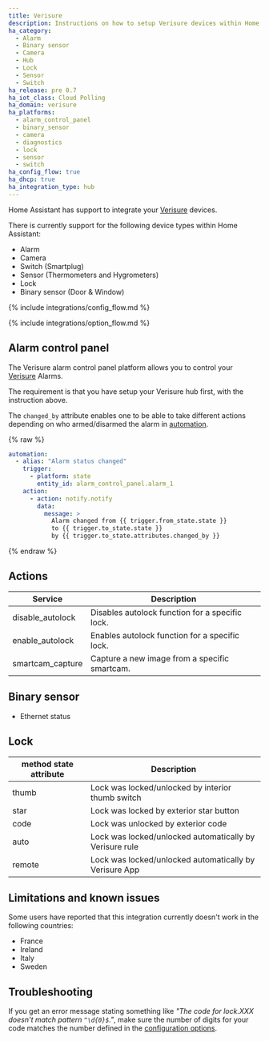 ```yaml
---
title: Verisure
description: Instructions on how to setup Verisure devices within Home Assistant.
ha_category:
  - Alarm
  - Binary sensor
  - Camera
  - Hub
  - Lock
  - Sensor
  - Switch
ha_release: pre 0.7
ha_iot_class: Cloud Polling
ha_domain: verisure
ha_platforms:
  - alarm_control_panel
  - binary_sensor
  - camera
  - diagnostics
  - lock
  - sensor
  - switch
ha_config_flow: true
ha_dhcp: true
ha_integration_type: hub
---
```


Home Assistant has support to integrate your [Verisure](https://www.verisure.com/) devices.

There is currently support for the following device types within Home Assistant:

- Alarm
- Camera
- Switch (Smartplug)
- Sensor (Thermometers and Hygrometers)
- Lock
- Binary sensor (Door & Window)

{% include integrations/config_flow.md %}

{% include integrations/option_flow.md %}

## Alarm control panel

The Verisure alarm control panel platform allows you to control your [Verisure](https://www.verisure.com/) Alarms.

The requirement is that you have setup your Verisure hub first, with the instruction above.

The `changed_by` attribute enables one to be able to take different actions depending on who armed/disarmed the alarm in [automation](/getting-started/automation/).

{% raw %}

```yaml
automation:
  - alias: "Alarm status changed"
    trigger:
      - platform: state
        entity_id: alarm_control_panel.alarm_1
    action:
      - action: notify.notify
        data:
          message: >
            Alarm changed from {{ trigger.from_state.state }}
            to {{ trigger.to_state.state }}
            by {{ trigger.to_state.attributes.changed_by }}
```

{% endraw %}

## Actions

| Service | Description |
| ------- | ----------- |
| disable_autolock | Disables autolock function for a specific lock. |
| enable_autolock | Enables autolock function for a specific lock. |
| smartcam_capture | Capture a new image from a specific smartcam. |

## Binary sensor

- Ethernet status

## Lock

| method state attribute | Description |
| ------- | ----------- |
| thumb | Lock was locked/unlocked by interior thumb switch |
| star | Lock was locked by exterior star button |
| code | Lock was unlocked by exterior code |
| auto | Lock was locked/unlocked automatically by Verisure rule |
| remote | Lock was locked/unlocked automatically by Verisure App |

## Limitations and known issues

Some users have reported that this integration currently doesn't work in the following countries:

- France
- Ireland
- Italy
- Sweden

## Troubleshooting

If you get an error message stating something like *"The code for lock.XXX doesn't match pattern `^\d{0}$`."*, make sure the number of digits for your code matches the number defined in the [configuration options](#options).
